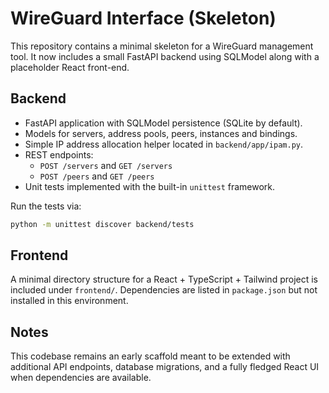 # WireGuard Interface (Skeleton)

This repository contains a minimal skeleton for a WireGuard management tool.
It now includes a small FastAPI backend using SQLModel along with a placeholder
React front-end.

## Backend

* FastAPI application with SQLModel persistence (SQLite by default).
* Models for servers, address pools, peers, instances and bindings.
* Simple IP address allocation helper located in `backend/app/ipam.py`.
* REST endpoints:
  * `POST /servers` and `GET /servers`
  * `POST /peers` and `GET /peers`
* Unit tests implemented with the built-in `unittest` framework.

Run the tests via:

```bash
python -m unittest discover backend/tests
```

## Frontend

A minimal directory structure for a React + TypeScript + Tailwind project is
included under `frontend/`. Dependencies are listed in `package.json` but not
installed in this environment.

## Notes

This codebase remains an early scaffold meant to be extended with additional
API endpoints, database migrations, and a fully fledged React UI when
dependencies are available.
